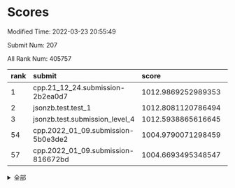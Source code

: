 # Scores

Modified Time: 2022-03-23 20:55:49

Submit Num: 207

All Rank Num: 405757

| rank |               submit               |       score        |       sigma        | pk_num |
| :--- | :--------------------------------- | :----------------- | :----------------- | :----- |
| 1    | cpp.21_12_24.submission-2b2ea0d7   | 1012.9869252989353 | 0.8024660472337933 | 7841   |
| 2    | jsonzb.test.test_1                 | 1012.8081120786494 | 0.8162781616630499 | 7839   |
| 3    | jsonzb.test.submission_level_4     | 1012.5938865616645 | 0.7781288548501013 | 7842   |
| 54   | cpp.2022_01_09.submission-5b0e3de2 | 1004.9790071298459 | 0.716687812012058  | 7841   |
| 57   | cpp.2022_01_09.submission-816672bd | 1004.6693495348547 | 0.7347928261408917 | 7841   |


<details>
<summary>全部</summary>

| rank |                 submit                 |       score        |       sigma        | pk_num |
| :--- | :------------------------------------- | :----------------- | :----------------- | :----- |
| 1    | cpp.21_12_24.submission-2b2ea0d7       | 1012.9869252989353 | 0.8024660472337933 | 7841   |
| 2    | jsonzb.test.test_1                     | 1012.8081120786494 | 0.8162781616630499 | 7839   |
| 3    | jsonzb.test.submission_level_4         | 1012.5938865616645 | 0.7781288548501013 | 7842   |
| 4    | gobigger.level_3.submission_level_3_15 | 1012.0629549498625 | 0.7815510853243437 | 7840   |
| 5    | gobigger.level_3.submission_level_3_0  | 1011.8929991408866 | 0.792169000416742  | 7844   |
| 6    | gobigger.level_3.submission_level_3_25 | 1011.273221141944  | 0.7715269417773225 | 7842   |
| 7    | gobigger.level_3.submission_level_3_38 | 1011.1401327634602 | 0.7742145087876239 | 7838   |
| 8    | gobigger.level_3.submission_level_3_21 | 1011.049947073376  | 0.7792970160482043 | 7839   |
| 9    | gobigger.level_3.submission_level_3_29 | 1011.0385018264377 | 0.7523539386904029 | 7842   |
| 10   | gobigger.level_3.submission_level_3_12 | 1010.9692171516573 | 0.7815285667047666 | 7847   |
| 11   | gobigger.level_3.submission_level_3_28 | 1010.8637621659052 | 0.7710061400240579 | 7837   |
| 12   | gobigger.level_3.submission_level_3_49 | 1010.724753335845  | 0.7488920118584843 | 7842   |
| 13   | gobigger.level_3.submission_level_3_30 | 1010.7201154718398 | 0.7663785624245699 | 7839   |
| 14   | gobigger.level_3.submission_level_3_14 | 1010.6970169066657 | 0.7769353292252591 | 7838   |
| 15   | gobigger.level_3.submission_level_3_33 | 1010.653502755797  | 0.7756602614188859 | 7840   |
| 16   | gobigger.level_3.submission_level_3_47 | 1010.6310021431553 | 0.7730295087277932 | 7844   |
| 17   | gobigger.level_3.submission_level_3_20 | 1010.5877090616857 | 0.7458681061638872 | 7838   |
| 18   | gobigger.level_3.submission_level_3_4  | 1010.5175046947217 | 0.7559533150921196 | 7840   |
| 19   | gobigger.level_3.submission_level_3_34 | 1010.504811159766  | 0.7654212773878633 | 7839   |
| 20   | gobigger.level_3.submission_level_3_11 | 1010.4840553213753 | 0.7692251187498105 | 7841   |
| 21   | gobigger.level_3.submission_level_3_45 | 1010.4597559321705 | 0.7441436552998809 | 7841   |
| 22   | gobigger.level_3.submission_level_3_22 | 1010.4305025668734 | 0.7487383529297889 | 7840   |
| 23   | gobigger.level_3.submission_level_3_1  | 1010.3751728365454 | 0.7735090605299878 | 7847   |
| 24   | gobigger.level_3.submission_level_3_24 | 1010.3227900369101 | 0.7582151226373909 | 7837   |
| 25   | gobigger.level_3.submission_level_3_27 | 1010.2834240977538 | 0.7776072624182616 | 7841   |
| 26   | gobigger.level_3.submission_level_3_41 | 1010.2635827758619 | 0.7703040127466908 | 7840   |
| 27   | gobigger.level_3.submission_level_3_19 | 1010.0806274503169 | 0.7513690269748304 | 7836   |
| 28   | gobigger.level_3.submission_level_3_44 | 1010.0399551319929 | 0.7470567503898973 | 7843   |
| 29   | gobigger.level_3.submission_level_3_36 | 1010.0201534313969 | 0.7571763730707595 | 7835   |
| 30   | gobigger.level_3.submission_level_3_2  | 1009.9935583139314 | 0.7440814976627765 | 7837   |
| 31   | gobigger.level_3.submission_level_3_39 | 1009.9783156598832 | 0.7343249655001756 | 7845   |
| 32   | gobigger.level_3.submission_level_3_23 | 1009.9711318411343 | 0.7419580778566679 | 7846   |
| 33   | gobigger.level_3.submission_level_3_9  | 1009.9375283305193 | 0.7758618923162905 | 7841   |
| 34   | gobigger.level_3.submission_level_3_26 | 1009.8961892909994 | 0.7551862781060309 | 7843   |
| 35   | gobigger.level_3.submission_level_3_13 | 1009.8687903490672 | 0.740531957754929  | 7842   |
| 36   | gobigger.level_3.submission_level_3_42 | 1009.8027589702479 | 0.7574973261180432 | 7837   |
| 37   | gobigger.level_3.submission_level_3_6  | 1009.6163516635548 | 0.7709593755559987 | 7842   |
| 38   | gobigger.level_3.submission_level_3_35 | 1009.5829295197165 | 0.7323258843000162 | 7841   |
| 39   | gobigger.level_3.submission_level_3_43 | 1009.4583535236982 | 0.7570708205500603 | 7842   |
| 40   | gobigger.level_3.submission_level_3_5  | 1009.4127837341081 | 0.7470305051211784 | 7844   |
| 41   | gobigger.level_3.submission_level_3_7  | 1009.1153975756494 | 0.7582907404388625 | 7841   |
| 42   | gobigger.level_3.submission_level_3_17 | 1009.0148026623776 | 0.7582023621408843 | 7842   |
| 43   | gobigger.level_3.submission_level_3_10 | 1009.0069575353884 | 0.7370077909171052 | 7839   |
| 44   | gobigger.level_3.submission_level_3_3  | 1008.917910743824  | 0.7559084532173931 | 7839   |
| 45   | gobigger.level_3.submission_level_3_8  | 1008.886052743093  | 0.7293689755479325 | 7841   |
| 46   | gobigger.level_3.submission_level_3_48 | 1008.659401594103  | 0.7556331123292115 | 7842   |
| 47   | gobigger.level_3.submission_level_3_16 | 1008.5924283995236 | 0.728140981319437  | 7846   |
| 48   | gobigger.level_3.submission_level_3_18 | 1008.5282544065442 | 0.7558395844586673 | 7836   |
| 49   | gobigger.level_3.submission_level_3_40 | 1008.3839253251235 | 0.7336766219359884 | 7844   |
| 50   | gobigger.level_3.submission_level_3_31 | 1008.2374403263974 | 0.7422107226203896 | 7837   |
| 51   | gobigger.level_3.submission_level_3_46 | 1008.174029528912  | 0.7430759197302254 | 7841   |
| 52   | gobigger.level_3.submission_level_3_37 | 1008.1444812090729 | 0.7282426457452797 | 7838   |
| 53   | gobigger.level_3.submission_level_3_32 | 1007.8761177939698 | 0.7440548587267535 | 7842   |
| 54   | cpp.2022_01_09.submission-5b0e3de2     | 1004.9790071298459 | 0.716687812012058  | 7841   |
| 55   | gobigger.level_1.submission_level_1_30 | 1004.8503479372655 | 0.7049069742806132 | 7837   |
| 56   | gobigger.level_1.submission_level_1_47 | 1004.7926561006784 | 0.7284542738422561 | 7839   |
| 57   | cpp.2022_01_09.submission-816672bd     | 1004.6693495348547 | 0.7347928261408917 | 7841   |
| 58   | gobigger.level_1.submission_level_1_20 | 1004.5962314016084 | 0.7130416840076735 | 7841   |
| 59   | gobigger.level_1.submission_level_1_43 | 1004.5870664425541 | 0.7244035453704026 | 7841   |
| 60   | gobigger.level_1.submission_level_1_3  | 1004.4885957907436 | 0.7180620640932046 | 7842   |
| 61   | gobigger.level_1.submission_level_1_42 | 1004.3572101610943 | 0.7050094929795057 | 7838   |
| 62   | gobigger.level_1.submission_level_1_11 | 1004.117395526738  | 0.7108031107927566 | 7840   |
| 63   | gobigger.level_1.submission_level_1_14 | 1004.0692469608391 | 0.738746018321586  | 7843   |
| 64   | gobigger.level_1.submission_level_1_49 | 1004.046509988737  | 0.7100246117235994 | 7838   |
| 65   | gobigger.level_1.submission_level_1_41 | 1003.9865149018747 | 0.7115462767245206 | 7833   |
| 66   | gobigger.level_1.submission_level_1_37 | 1003.9689413513092 | 0.7250690793494703 | 7839   |
| 67   | gobigger.level_1.submission_level_1_12 | 1003.9470765233725 | 0.716927851377059  | 7841   |
| 68   | gobigger.level_1.submission_level_1_33 | 1003.8817244130084 | 0.7168291800131769 | 7843   |
| 69   | gobigger.level_1.submission_level_1_0  | 1003.6109166342934 | 0.714786120451678  | 7841   |
| 70   | gobigger.level_1.submission_level_1_4  | 1003.5931757847749 | 0.7278488339050135 | 7836   |
| 71   | gobigger.level_1.submission_level_1_34 | 1003.5822380711086 | 0.7197934285575515 | 7841   |
| 72   | gobigger.level_1.submission_level_1_31 | 1003.5532368416867 | 0.7167236105011147 | 7845   |
| 73   | gobigger.level_1.submission_level_1_40 | 1003.5486055305995 | 0.7121705246599294 | 7840   |
| 74   | gobigger.level_1.submission_level_1_29 | 1003.5195023682725 | 0.7277071833207094 | 7841   |
| 75   | gobigger.level_1.submission_level_1_24 | 1003.5072810565131 | 0.7278616090744853 | 7836   |
| 76   | gobigger.level_1.submission_level_1_23 | 1003.4089285427684 | 0.7162164505601368 | 7832   |
| 77   | gobigger.level_1.submission_level_1_22 | 1003.3919987322732 | 0.7154117699699152 | 7842   |
| 78   | gobigger.level_1.submission_level_1_8  | 1003.3695295502339 | 0.7114349050319448 | 7837   |
| 79   | gobigger.level_1.submission_level_1_46 | 1003.3086526218741 | 0.7083080210738764 | 7838   |
| 80   | gobigger.level_1.submission_level_1_48 | 1003.3042222244623 | 0.7097225745561586 | 7835   |
| 81   | gobigger.level_1.submission_level_1_7  | 1003.2918898040832 | 0.7168002205324172 | 7840   |
| 82   | gobigger.level_1.submission_level_1_13 | 1003.2686378620014 | 0.7256487414117525 | 7840   |
| 83   | gobigger.level_1.submission_level_1_38 | 1003.2127786738259 | 0.7124155902296757 | 7839   |
| 84   | gobigger.level_1.submission_level_1_35 | 1003.204555838983  | 0.7192662929580359 | 7843   |
| 85   | gobigger.level_1.submission_level_1_44 | 1003.202133005985  | 0.7050805913564031 | 7846   |
| 86   | gobigger.level_1.submission_level_1_1  | 1003.1950473022284 | 0.7170947708877258 | 7844   |
| 87   | gobigger.level_1.submission_level_1_5  | 1003.1630359642552 | 0.7233186712608031 | 7834   |
| 88   | gobigger.level_1.submission_level_1_10 | 1003.1584354787313 | 0.7126464770722597 | 7842   |
| 89   | gobigger.level_1.submission_level_1_17 | 1003.0725137530177 | 0.711095141780831  | 7843   |
| 90   | gobigger.level_1.submission_level_1_15 | 1003.0522516801726 | 0.7288756057956443 | 7840   |
| 91   | gobigger.level_1.submission_level_1_19 | 1003.0285662390778 | 0.7227064371874533 | 7832   |
| 92   | gobigger.level_1.submission_level_1_9  | 1002.8697923907106 | 0.7134041272950595 | 7840   |
| 93   | gobigger.level_1.submission_level_1_2  | 1002.8419191021961 | 0.7122020211513628 | 7843   |
| 94   | gobigger.level_1.submission_level_1_18 | 1002.804052478924  | 0.7158564921447478 | 7838   |
| 95   | gobigger.level_1.submission_level_1_26 | 1002.7098350348982 | 0.7122668997852198 | 7840   |
| 96   | gobigger.level_1.submission_level_1_6  | 1002.7080231018265 | 0.7141553106814883 | 7841   |
| 97   | gobigger.level_1.submission_level_1_21 | 1002.7020075629601 | 0.7115533031180376 | 7839   |
| 98   | gobigger.level_1.submission_level_1_25 | 1002.6778007526337 | 0.7236638813953317 | 7842   |
| 99   | gobigger.level_1.submission_level_1_32 | 1002.6669457889203 | 0.7107646517039491 | 7843   |
| 100  | gobigger.level_1.submission_level_1_45 | 1002.6508801449445 | 0.7188729238816429 | 7839   |
| 101  | gobigger.level_1.submission_level_1_16 | 1002.6302620549403 | 0.7150152492236075 | 7840   |
| 102  | gobigger.level_1.submission_level_1_28 | 1002.4917594636073 | 0.7083560372748889 | 7842   |
| 103  | gobigger.level_1.submission_level_1_27 | 1002.3513510476403 | 0.7190666084293195 | 7844   |
| 104  | gobigger.level_1.submission_level_1_36 | 1002.2750814919389 | 0.7071782587782801 | 7838   |
| 105  | gobigger.level_1.submission_level_1_39 | 1002.1894325849917 | 0.7169567691552348 | 7837   |
| 106  | gobigger.random.submission_random_33   | 998.5530795632561  | 0.7010976603841194 | 7842   |
| 107  | gobigger.random.submission_random_19   | 997.0966550298972  | 0.7099111172989366 | 7837   |
| 108  | gobigger.random.submission_random_0    | 997.0783512108704  | 0.7074559694069948 | 7840   |
| 109  | gobigger.random.submission_random_14   | 996.9860062946804  | 0.7170229628640798 | 7839   |
| 110  | gobigger.random.submission_random_3    | 996.9748571859484  | 0.7125947148995184 | 7847   |
| 111  | gobigger.random.submission_random_35   | 996.9714047166747  | 0.7137269658237806 | 7843   |
| 112  | gobigger.random.submission_random_29   | 996.8624940856149  | 0.7093265067053868 | 7838   |
| 113  | gobigger.random.submission_random_32   | 996.7705413769855  | 0.7173367604368808 | 7836   |
| 114  | gobigger.random.submission_random_26   | 996.7171722893636  | 0.7089314188541028 | 7843   |
| 115  | gobigger.random.submission_random_9    | 996.6111789839165  | 0.7031299696234633 | 7843   |
| 116  | gobigger.random.submission_random_20   | 996.529779830363   | 0.7026819803139166 | 7846   |
| 117  | gobigger.random.submission_random_11   | 996.5035795331036  | 0.7246478581152102 | 7840   |
| 118  | gobigger.random.submission_random_28   | 996.4073273134437  | 0.7110982421961956 | 7841   |
| 119  | gobigger.random.submission_random_49   | 996.1027284203418  | 0.6948877252047796 | 7840   |
| 120  | gobigger.random.submission_random_46   | 996.0630529167955  | 0.7193435383638791 | 7840   |
| 121  | gobigger.random.submission_random_31   | 996.0612711678926  | 0.7144465293923681 | 7840   |
| 122  | gobigger.random.submission_random_34   | 996.0593113767706  | 0.7157105134177708 | 7845   |
| 123  | gobigger.random.submission_random_37   | 995.9925255621896  | 0.6953913642242664 | 7840   |
| 124  | gobigger.random.submission_random_18   | 995.9857053808948  | 0.7117454043367667 | 7840   |
| 125  | gobigger.random.submission_random_23   | 995.9548664230435  | 0.7064389501149316 | 7840   |
| 126  | gobigger.random.submission_random_27   | 995.9458033292747  | 0.7187605602584478 | 7838   |
| 127  | gobigger.random.submission_random_15   | 995.8897712449881  | 0.7128700565070625 | 7838   |
| 128  | gobigger.random.submission_random_22   | 995.871153093361   | 0.7292149694525538 | 7838   |
| 129  | gobigger.random.submission_random_6    | 995.8336406374997  | 0.7264103845489807 | 7845   |
| 130  | gobigger.random.submission_random_42   | 995.771435218803   | 0.731656000258795  | 7839   |
| 131  | gobigger.random.submission_random_48   | 995.7472575877316  | 0.7116473408216074 | 7837   |
| 132  | gobigger.random.submission_random_24   | 995.7287862076852  | 0.7037954283531864 | 7848   |
| 133  | gobigger.random.submission_random_40   | 995.646645096167   | 0.7103847841216258 | 7836   |
| 134  | gobigger.random.submission_random_45   | 995.6366599604739  | 0.7137314819803826 | 7840   |
| 135  | gobigger.random.submission_random_17   | 995.6240588122736  | 0.7100798489913138 | 7846   |
| 136  | gobigger.random.submission_random_1    | 995.6207335365194  | 0.6970316664494771 | 7841   |
| 137  | gobigger.random.submission_random_21   | 995.615289254552   | 0.7208890255989165 | 7842   |
| 138  | gobigger.random.submission_random_4    | 995.5922511333871  | 0.7167135280547418 | 7841   |
| 139  | gobigger.random.submission_random_44   | 995.5831693537193  | 0.7230573461028825 | 7843   |
| 140  | gobigger.random.submission_random_2    | 995.5530766708259  | 0.7179047529587982 | 7838   |
| 141  | gobigger.random.submission_random_43   | 995.537735378327   | 0.7047387546241496 | 7841   |
| 142  | gobigger.random.submission_random_13   | 995.5058888457021  | 0.7305480636155159 | 7845   |
| 143  | gobigger.random.submission_random_5    | 995.4974705593525  | 0.7165977107310711 | 7843   |
| 144  | gobigger.random.submission_random_12   | 995.4772219032499  | 0.7124550805860166 | 7842   |
| 145  | gobigger.random.submission_random_16   | 995.3878074308889  | 0.707962541858367  | 7840   |
| 146  | gobigger.random.submission_random_47   | 995.2950435671487  | 0.7230264026875443 | 7838   |
| 147  | gobigger.random.submission_random_25   | 995.2687175300476  | 0.7079301197557945 | 7839   |
| 148  | gobigger.random.submission_random_36   | 995.2176392200874  | 0.7052564213410661 | 7843   |
| 149  | gobigger.random.submission_random_41   | 995.2158738328823  | 0.7202563596053184 | 7839   |
| 150  | gobigger.random.submission_random_39   | 995.1670779777111  | 0.7279580283581123 | 7846   |
| 151  | gobigger.random.submission_random_38   | 995.1379496988526  | 0.7187039079797634 | 7840   |
| 152  | gobigger.random.submission_random_30   | 994.6771655985826  | 0.7087162936726754 | 7841   |
| 153  | gobigger.random.submission_random_8    | 994.5796305926967  | 0.7198963945107201 | 7836   |
| 154  | gobigger.level_2.submission_level_2_19 | 994.5469063708446  | 0.7202024983443239 | 7843   |
| 155  | gobigger.random.submission_random_10   | 994.3794995855651  | 0.727386427854991  | 7840   |
| 156  | gobigger.random.submission_random_7    | 994.3709212183894  | 0.7113653791878329 | 7837   |
| 157  | gobigger.level_2.submission_level_2_38 | 993.8987599899702  | 0.7253550315437233 | 7842   |
| 158  | gobigger.level_2.submission_level_2_33 | 993.5355297861572  | 0.7358996906315437 | 7843   |
| 159  | gobigger.level_2.submission_level_2_11 | 993.5033540693051  | 0.7299568154126095 | 7839   |
| 160  | gobigger.level_2.submission_level_2_14 | 993.3329925533586  | 0.728431892438218  | 7843   |
| 161  | gobigger.level_2.submission_level_2_6  | 993.213622894774   | 0.7268491457701821 | 7841   |
| 162  | gobigger.level_2.submission_level_2_22 | 993.140772649887   | 0.7383492559311938 | 7843   |
| 163  | gobigger.level_2.submission_level_2_44 | 992.9995722862742  | 0.7402559951950135 | 7837   |
| 164  | gobigger.level_2.submission_level_2_3  | 992.9208761825475  | 0.7250064224753514 | 7835   |
| 165  | gobigger.level_2.submission_level_2_2  | 992.7600645439651  | 0.7179314432961179 | 7844   |
| 166  | gobigger.level_2.submission_level_2_21 | 992.7303900855826  | 0.7175459947717324 | 7838   |
| 167  | gobigger.level_2.submission_level_2_1  | 992.6400183450346  | 0.7296795950155425 | 7841   |
| 168  | gobigger.level_2.submission_level_2_48 | 992.6342713273106  | 0.7324419274221396 | 7839   |
| 169  | gobigger.level_2.submission_level_2_42 | 992.5652810368694  | 0.746249268182022  | 7844   |
| 170  | gobigger.level_2.submission_level_2_27 | 992.5537064291335  | 0.7288393418090512 | 7836   |
| 171  | gobigger.level_2.submission_level_2_29 | 992.5375858385554  | 0.7426020629721143 | 7844   |
| 172  | gobigger.level_2.submission_level_2_36 | 992.521978058807   | 0.7476346460627394 | 7845   |
| 173  | gobigger.level_2.submission_level_2_9  | 992.5101246103275  | 0.7515458055581783 | 7843   |
| 174  | gobigger.level_2.submission_level_2_4  | 992.478325059106   | 0.7326042567080671 | 7838   |
| 175  | gobigger.level_2.submission_level_2_7  | 992.4144020922993  | 0.7538604951590713 | 7841   |
| 176  | gobigger.level_2.submission_level_2_8  | 992.3952497352715  | 0.7327960485480862 | 7840   |
| 177  | gobigger.level_2.submission_level_2_32 | 992.3235314568642  | 0.7481055193346551 | 7840   |
| 178  | gobigger.level_2.submission_level_2_16 | 992.3214643885642  | 0.7409520036000548 | 7844   |
| 179  | gobigger.level_2.submission_level_2_23 | 992.2567882133008  | 0.7369963402741354 | 7841   |
| 180  | gobigger.level_2.submission_level_2_5  | 992.2135796885603  | 0.7285608817769287 | 7842   |
| 181  | gobigger.level_2.submission_level_2_47 | 992.2036172425096  | 0.7414792659397584 | 7834   |
| 182  | gobigger.level_2.submission_level_2_39 | 992.0850579651269  | 0.7424160320681485 | 7841   |
| 183  | gobigger.level_2.submission_level_2_25 | 992.0691277188349  | 0.7330891654642917 | 7847   |
| 184  | gobigger.level_2.submission_level_2_41 | 992.0618899332504  | 0.7463017499835102 | 7842   |
| 185  | gobigger.level_2.submission_level_2_45 | 992.0073823427285  | 0.7499912242838302 | 7845   |
| 186  | gobigger.level_2.submission_level_2_20 | 992.0067287537287  | 0.724167853927331  | 7842   |
| 187  | gobigger.level_2.submission_level_2_49 | 991.97139653806    | 0.7411250277861541 | 7841   |
| 188  | gobigger.level_2.submission_level_2_24 | 991.9445865786307  | 0.7537100444705294 | 7842   |
| 189  | gobigger.level_2.submission_level_2_46 | 991.9132545900187  | 0.7348163095417443 | 7840   |
| 190  | gobigger.level_2.submission_level_2_26 | 991.9092927949622  | 0.741044210139286  | 7840   |
| 191  | gobigger.level_2.submission_level_2_40 | 991.8446223465555  | 0.7495517322289297 | 7842   |
| 192  | gobigger.level_2.submission_level_2_13 | 991.8191376443394  | 0.7370489254922313 | 7845   |
| 193  | gobigger.level_2.submission_level_2_17 | 991.7425299495685  | 0.7586846642136152 | 7844   |
| 194  | gobigger.level_2.submission_level_2_30 | 991.7420681037139  | 0.7537540461239927 | 7842   |
| 195  | gobigger.level_2.submission_level_2_31 | 991.7240957247268  | 0.7406909286042448 | 7840   |
| 196  | gobigger.level_2.submission_level_2_35 | 991.5807451840823  | 0.7684754469613347 | 7840   |
| 197  | gobigger.level_2.submission_level_2_18 | 991.5282425800775  | 0.7414066051291527 | 7845   |
| 198  | gobigger.level_2.submission_level_2_0  | 991.3951110764448  | 0.748680744951764  | 7840   |
| 199  | gobigger.level_2.submission_level_2_34 | 991.3868606026479  | 0.741995437396227  | 7843   |
| 200  | gobigger.level_2.submission_level_2_43 | 991.08283877353    | 0.7536750277073531 | 7837   |
| 201  | gobigger.level_2.submission_level_2_15 | 990.9637008178081  | 0.7490322999461796 | 7843   |
| 202  | gobigger.level_2.submission_level_2_37 | 990.2570660488558  | 0.7816488909770766 | 7844   |
| 203  | gobigger.level_2.submission_level_2_10 | 990.2450168384403  | 0.7653253461306209 | 7845   |
| 204  | gobigger.level_2.submission_level_2_28 | 990.0757290956028  | 0.7752148208066667 | 7843   |
| 205  | gobigger.level_2.submission_level_2_12 | 989.9845532224493  | 0.7530793514987314 | 7843   |
| 206  | gobigger.none.submission_none_0        | 978.8159733239202  | 1.2605643940960247 | 7846   |
| 207  | gobigger.none.submission_none_1        | 977.7481661086055  | 1.4011487125877473 | 7839   |

</details>